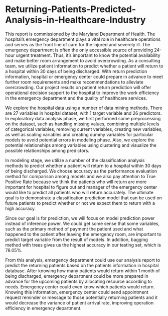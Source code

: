 # Returning-Patients-Predicted-Analysis-in-Healthcare-Industry

This report is commissioned by the Maryland Department of Health. The hospital’s emergency department plays a vital role in healthcare operations and serves as the front line of care for the injured and severely ill. The emergency department is often the only accessible source of providing 24-hour urgent treatment. Thus, it’s important to know the potential availability and make better room arrangement to avoid overcrowding. As a consulting team, we utilize patient information to predict whether a patient will return to a hospital within 30 days of being discharged. With return prediction information, hospital or emergency center could prepare in advance to meet further room requirements and make recommendations to alleviate overcrowding. Our project results on patient return prediction will offer operational decision support to the hospital to improve the work efficiency in the emergency department and the quality of healthcare services.

We explore the hospital data using a number of data mining methods. There are 27 variables in hospital dataset, with 1 target variable and 26 predictors. In exploratory data analysis phase, we first performed some preprocessing on the dataset, such as handling missing values, combining multiple levels of categorical variables, removing current variables, creating new variables, as well as scaling variables and creating dummy variables for particular models to avoid potential errors in modeling phase. Also, we explore the potential relationships among variables using clustering and visualize the possible relationships among predictors.

In modeling stage, we utilize a number of the classification analysis methods to predict whether a patient will return to a hospital within 30 days of being discharged. We choose accuracy as the performance evaluation method for comparison among models and we also pay attention to True Positive Rate because we think the patients who will return are more important for hospital to figure out and manager of the emergency center would like to predict all patients who will return accurately. The ultimate goal is to demonstrate a classification prediction model that can be used on future patients to predict whether or not we expect them to return with a high accuracy.

Since our goal is for prediction, we will focus on model prediction power instead of inference power. We could get some sense that some variables, such as the primary method of payment the patient used and what happened to the patient after leaving the emergency room, are important to predict target variable from the result of models. In addition, bagging method with trees gives us the highest accuracy in our testing set, which is 78.05%.

From this analysis, emergency department could use our analysis report to predict the returning patients based on the patients information in hospital database. After knowing how many patients would return within 1 month of being discharged, emergency department could be more prepared in advance for the upcoming patients by allocating resource according to needs. Emergency center could even know which patients would return. Knowing this information, emergency center could send appointment request reminder or message to those potentially returning patients and it would decrease the variance of patient arrival rate, improving operation efficiency in emergency department.
